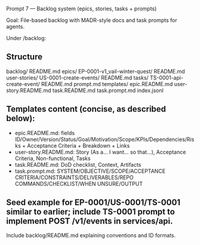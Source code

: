 Prompt 7 — Backlog system (epics, stories, tasks + prompts)

Goal: File-based backlog with MADR-style docs and task prompts for agents.

Under /backlog:

## Structure
backlog/
  README.md
  epics/
    EP-0001-v1_vail-winter-quest/
      README.md
      user-stories/
        US-0001-create-events/
          README.md
          tasks/
            TS-0001-api-create-event/
              README.md
              prompt.md
  templates/
    epic.README.md
    user-story.README.md
    task.README.md
    task.prompt.md
  index.jsonl

## Templates content (concise, as described below):
- epic.README.md: fields ID/Owner/Version/Status/Goal/Motivation/Scope/KPIs/Dependencies/Risks + Acceptance Criteria + Breakdown + Links
- user-story.README.md: Story (As a… I want… so that…), Acceptance Criteria, Non-functional, Tasks
- task.README.md: DoD checklist, Context, Artifacts
- task.prompt.md: SYSTEM/OBJECTIVE/SCOPE/ACCEPTANCE CRITERIA/CONSTRAINTS/DELIVERABLES/REPO COMMANDS/CHECKLIST/WHEN UNSURE/OUTPUT

## Seed example for EP-0001/US-0001/TS-0001 similar to earlier; include TS-0001 prompt to implement POST /v1/events in services/api.

Include backlog/README.md explaining conventions and ID formats.
